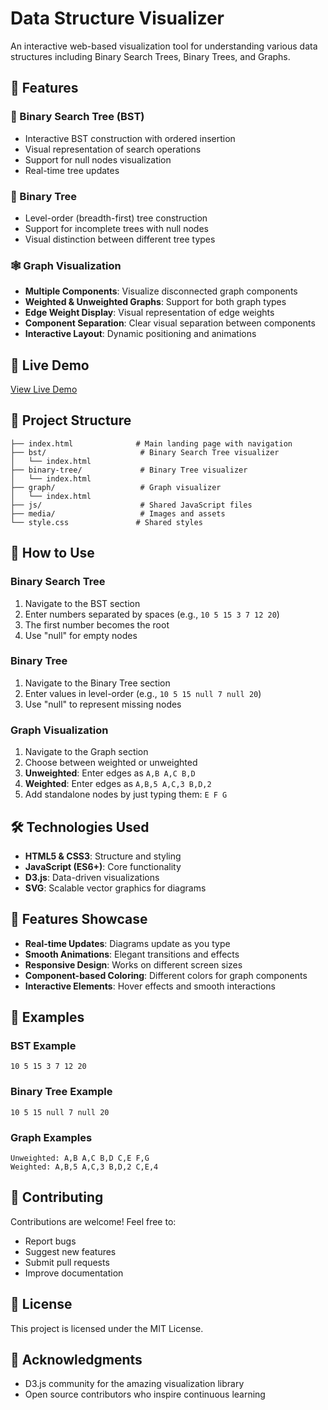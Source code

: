 # Data Structure Visualizer

An interactive web-based visualization tool for understanding various data structures including Binary Search Trees, Binary Trees, and Graphs.

## 🌟 Features

### 🌳 Binary Search Tree (BST)
- Interactive BST construction with ordered insertion
- Visual representation of search operations
- Support for null nodes visualization
- Real-time tree updates

### 🌲 Binary Tree
- Level-order (breadth-first) tree construction
- Support for incomplete trees with null nodes
- Visual distinction between different tree types

### 🕸️ Graph Visualization
- **Multiple Components**: Visualize disconnected graph components
- **Weighted & Unweighted Graphs**: Support for both graph types
- **Edge Weight Display**: Visual representation of edge weights
- **Component Separation**: Clear visual separation between components
- **Interactive Layout**: Dynamic positioning and animations

## 🚀 Live Demo

[View Live Demo](https://piyushbih86.github.io/Visualizer/)

## 📁 Project Structure

```
├── index.html              # Main landing page with navigation
├── bst/                     # Binary Search Tree visualizer
│   └── index.html
├── binary-tree/             # Binary Tree visualizer
│   └── index.html
├── graph/                   # Graph visualizer
│   └── index.html
├── js/                      # Shared JavaScript files
├── media/                   # Images and assets
└── style.css               # Shared styles
```

## 🎯 How to Use

### Binary Search Tree
1. Navigate to the BST section
2. Enter numbers separated by spaces (e.g., `10 5 15 3 7 12 20`)
3. The first number becomes the root
4. Use "null" for empty nodes

### Binary Tree
1. Navigate to the Binary Tree section
2. Enter values in level-order (e.g., `10 5 15 null 7 null 20`)
3. Use "null" to represent missing nodes

### Graph Visualization
1. Navigate to the Graph section
2. Choose between weighted or unweighted
3. **Unweighted**: Enter edges as `A,B A,C B,D`
4. **Weighted**: Enter edges as `A,B,5 A,C,3 B,D,2`
5. Add standalone nodes by just typing them: `E F G`

## 🛠️ Technologies Used

- **HTML5 & CSS3**: Structure and styling
- **JavaScript (ES6+)**: Core functionality
- **D3.js**: Data-driven visualizations
- **SVG**: Scalable vector graphics for diagrams

## 🎨 Features Showcase

- **Real-time Updates**: Diagrams update as you type
- **Smooth Animations**: Elegant transitions and effects
- **Responsive Design**: Works on different screen sizes
- **Component-based Coloring**: Different colors for graph components
- **Interactive Elements**: Hover effects and smooth interactions

## 📝 Examples

### BST Example
```
10 5 15 3 7 12 20
```

### Binary Tree Example
```
10 5 15 null 7 null 20
```

### Graph Examples
```
Unweighted: A,B A,C B,D C,E F,G
Weighted: A,B,5 A,C,3 B,D,2 C,E,4
```

## 🤝 Contributing

Contributions are welcome! Feel free to:
- Report bugs
- Suggest new features
- Submit pull requests
- Improve documentation

## 📄 License

This project is licensed under the MIT License.

## 🙏 Acknowledgments

- D3.js community for the amazing visualization library
- Open source contributors who inspire continuous learning